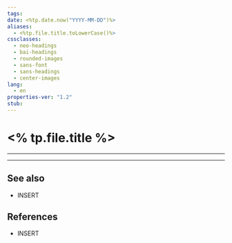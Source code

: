 ```yaml
---
tags: 
date: <%tp.date.now("YYYY-MM-DD")%>
aliases:
  - <%tp.file.title.toLowerCase()%>
cssclasses:
  - neo-headings
  - bai-headings
  - rounded-images
  - sans-font
  - sans-headings
  - center-images
lang:
  - en
properties-ver: "1.2"
stub:
---
```

# <% tp.file.title %>

***




***
## See also
- INSERT
## References
- INSERT